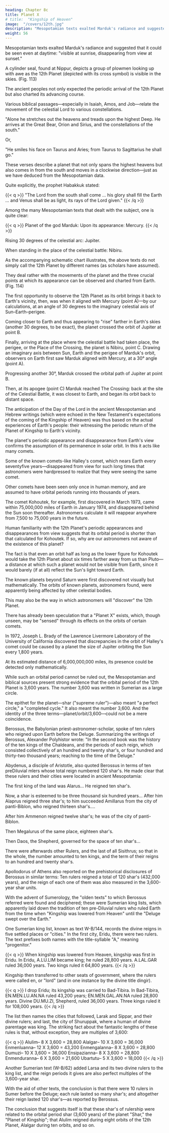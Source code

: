 ```yaml
---
heading: Chapter 8c
title: Planet X
# title:  "Kingship of Heaven"
image:  "/covers/12th.jpg"
description: "Mesopotamian texts exalted Marduk's radiance and suggested that it could be seen even at daytime"
weight: 56
---
```




Mesopotamian texts exalted Marduk's radiance and suggested that it could be seen even at daytime: "visible at sunrise, disappearing from view at sunset." 

A cylinder seal, found at Nippur, depicts a group of plowmen looking up with awe as the 12th Planet (depicted with its cross symbol) is visible in the skies. (Fig. 113)

The ancient peoples not only expected the periodic arrival of the 12th Planet but also charted its advancing course.

Various biblical passages—especially in Isaiah, Amos, and Job—relate the movement of the celestial Lord to various constellations. 

"Alone he stretches out the heavens and treads upon the highest Deep. He arrives at the Great Bear, Orion and Sirius, and the constellations of the south." 

Or, 

"He smiles his face on Taurus and Aries; from Taurus to Sagittarius he shall go." 

These verses describe a planet that not only spans the highest heavens but also comes in from the south and moves in a clockwise direction—just as we have deduced from the Mesopotamian data.

Quite explicitly, the prophet Habakkuk stated: 

{{< q >}}
"The Lord from the south shall come … his glory shall fill the Earth … and Venus shall be as light, its rays of the Lord given."
{{< /q >}}


Among the many Mesopotamian texts that dealt with the subject, one is quite clear:

{{< q >}}
Planet of the god Marduk:
Upon its appearance: Mercury.
{{< /q >}}

Rising 30 degrees of the celestial arc: Jupiter.

When standing in the place of the celestial battle: Nibiru.

As the accompanying schematic chart illustrates, the above texts do not simply call the 12th Planet by different names (as scholars have assumed). 

They deal rather with the movements of the planet and the three crucial points at which its appearance can be observed and charted from Earth. (Fig. 114) 



The first opportunity to observe the 12th Planet as its orbit brings it back to Earth's vicinity, then, was when it aligned with Mercury (point A)—by our calculations, at an angle of 30 degrees to the imaginary celestial axis of Sun–Earth–perigee.

Coming closer to Earth and thus appearing to "rise" farther in Earth's skies (another 30 degrees, to be exact), the planet crossed the orbit of Jupiter at point B. 

Finally, arriving at the place where the celestial battle had taken place, the perigee, or the Place of the Crossing, the planet is Nibiru, point C. Drawing an imaginary axis between Sun, Earth and the perigee of Marduk's orbit, observers on Earth first saw Marduk aligned with Mercury, at a 30° angle (point A).

Progressing another 30°, Marduk crossed the orbital path of Jupiter at point B.

Then, at its apogee (point C) Marduk reached The Crossing: back at the site of the Celestial Battle, it was closest to Earth, and began its orbit back to distant space.

The anticipation of the Day of the Lord in the ancient Mesopotamian and Hebrew writings (which were echoed in the New Testament's expectations of the coming of the Kingship of Heaven) was thus based on the actual experiences of Earth's people: their witnessing the periodic return of the Planet of Kingship to Earth's vicinity.

The planet's periodic appearance and disappearance from Earth's view confirms the assumption of its permanence in solar orbit. In this it acts like many comets. 

Some of the known comets-like Halley's comet, which nears Earth every seventyfive years—disappeared from view for such long times that astronomers were hardpressed to realize that they were seeing the same comet.

Other comets have been seen only once in human memory, and are assumed to have orbital periods running into thousands of years. 

The comet Kohoutek, for example, first discovered in March 1973, came within 75,000,000 miles of Earth in January 1974, and disappeared behind the Sun soon thereafter. Astronomers calculate it will reappear anywhere from 7,500 to 75,000 years in the future.

Human familiarity with the 12th Planet's periodic appearances and disappearances from view suggests that its orbital period is shorter than that calculated for Kohoutek. If so, why are our astronomers not aware of the existence of this planet?

The fact is that even an orbit half as long as the lower figure for Kohoutek would take the 12th Planet about six times farther away from us than Pluto—a distance at which such a planet would not be visible from Earth, since it would barely (if at all) reflect the Sun's light toward Earth. 

The known planets beyond Saturn were first discovered not visually but mathematically. The orbits of known planets, astronomers found, were apparently being affected by other celestial bodies.

This may also be the way in which astronomers will "discover" the 12th Planet. 

There has already been speculation that a "Planet X" exists, which, though unseen, may be "sensed" through its effects on the orbits of certain comets. 

In 1972, Joseph L. Brady of the Lawrence Livermore Laboratory of the University of California discovered that discrepancies in the orbit of Halley's comet could be caused by a planet the size of Jupiter orbiting the Sun every 1,800 years. 

At its estimated distance of 6,000,000,000 miles, its presence could be detected only
mathematically.

While such an orbital period cannot be ruled out, the Mesopotamian and biblical sources present strong evidence that the orbital period of the 12th Planet is 3,600 years. The number 3,600 was written in Sumerian as a large circle. 

The epithet for the planet—shar ("supreme ruler")—also meant "a perfect circle," a "completed cycle." It also meant the number 3,600. And the identity of the three terms—planet/orbit/3,600—could not be a mere coincidence.

Berossus, the Babylonian priest-astronomer-scholar, spoke of ten rulers who reigned upon Earth before the Deluge. Summarizing the writings of Berossus, Alexander Polyhistor wrote: "In the second book was the history of the ten kings of the Chaldeans, and the periods of each reign, which consisted collectively of an hundred and twenty shar's, or four hundred and thirty-two thousand years;
reaching to the time of the Deluge."

Abydenus, a disciple of Aristotle, also quoted Berossus in terms of ten preDiluvial mlers whose total reign numbered 120 shar's. He made clear that these rulers and their cities were located in ancient Mesopotamia: 

The first king of the land was Alarus… He reigned ten shar's.

Now, a shar is esteemed to be three thousand six hundred years…
After him Alaprus reigned three shar's; to him succeeded Amillarus from the
city of panti-Biblon, who reigned thirteen shar's....

After him Ammenon reigned twelve shar's; he was of the city of panti-Biblon.

Then Megalurus of the same place, eighteen shar's.

Then Daos, the Shepherd, governed for the space of ten shar's…

There were afterwards other Rulers, and the last of all Sisithrus; so that in
the whole, the number amounted to ten kings, and the term of their reigns to an
hundred and twenty shar's.

Apollodorus of Athens also reported on the prehistorical disclosures of Berossus in similar terms: Ten rulers reigned a total of 120 shar's (432,000 years), and the reign of each one of them was also measured in the 3,600-year shar units. 

With the advent of Sumerology, the "olden texts" to which Berossus referred were found and deciphered; these were Sumerian king lists, which apparently laid down the tradition of ten pre-Diluvial rulers who ruled Earth from the time when "Kingship was lowered from Heaven" until the "Deluge swept over the Earth."

One Sumerian king list, known as text W-B/144, records the divine reigns in five settled places or "cities." In the first city, Eridu, there were two rulers. The text prefixes both names with the title-syllable "A," meaning "progenitor."


{{< q >}}
When kingship was lowered from Heaven,
kingship was first in Eridu.
In Eridu,
A.LU.LIM became king; he ruled 28,800 years.
A.LAL.GAR ruled 36,000 years.
Two kings ruled it 64,800 years.
{{< /q >}}


Kingship then transferred to other seats of government, where the rulers were
called en, or "lord" (and in one instance by the divine title dingir).


{{< q >}}
I drop Eridu;
its kingship was carried to Bad-Tibira.
In Bad-Tibira,
EN.MEN.LU.AN.NA ruled 43,200 years;
EN.MEN.GAL.AN.NA ruled 28,800 years.
Divine DU.MU.ZI, Shepherd, ruled 36,000 years.
Three kings ruled it for 108,000 years.
{{< /q >}}

The list then names the cities that followed, Larak and Sippar, and their divine
rulers; and last, the city of Shuruppak, where a human of divine parentage was
king. The striking fact about the fantastic lengths of these rules is that, without
exception, they are multiples of 3,600:

{{< q >}}
 Alulim– 8 X 3,600 = 28,800
Alalgar– 10 X 3,600 = 36,000
Enmenluanna– 12 X 3,600 = 43,200
Enmengalanna– 8 X 3,600 = 28,800
Dumuzi– 10 X 3,600 = 36,000
Ensipazianna– 8 X 3,600 = 28,800
Enmenduranna– 6 X 3,600 = 21,600
Ubartutu– 5 X 3,600 = 18,000
{{< /q >}}

Another Sumerian text (W-B/62) added Larsa and its two divine rulers to the king list, and the reign periods it gives are also perfect multiples of the 3,600-year shar. 

With the aid of other texts, the conclusion is that there were 10 rulers in Sumer before the Deluge; each rule lasted so many shar's; and altogether
their reign lasted 120 shar's—as reported by Berossus.

The conclusion that suggests itself is that these shar's of rulership were related
to the orbital period shar (3,600 years) of the planet "Shar," the "Planet of
Kingship"; that Alulim reigned during eight orbits of the 12th Planet, Alalgar
during ten orbits, and so on.
